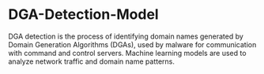 # DGA-Detection-Model
DGA detection is the process of identifying domain names generated by Domain Generation Algorithms (DGAs), used by malware for communication with command and control servers. Machine learning models are used to analyze network traffic and domain name patterns. 
